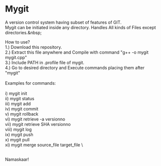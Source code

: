 # Mygit
A version control system having subset of features of GIT.\
Mygit can be initiated inside any directory. Handles All kinds of Files except directories.\&nbsp;

How to use?\
1.) Download this repository.\
2.) Extract this file anywhere and Compile with command "g++ -o mygit mygit.cpp"\
3.) Include PATH in .profile file of mygit.\
4.) Go to desired directory and Execute commands placing them after "mygit"\
\
Examples for commands:\
\
i)    mygit init&nbsp;\
ii)   mygit status&nbsp;\
iii)  mygit add&nbsp;\
iv)   mygit commit&nbsp;\
v)    mygit rollback&nbsp;\
vi)   mygit retrieve -a versionno&nbsp;\
vii)  mygit retrieve SHA versionno&nbsp;\
viii) mygit log&nbsp;\
ix)   mygit push&nbsp;\
x)    mygit pull &nbsp;\
xi)   mygit merge source_file target_file&nbsp;\

\
Namaskaar!


